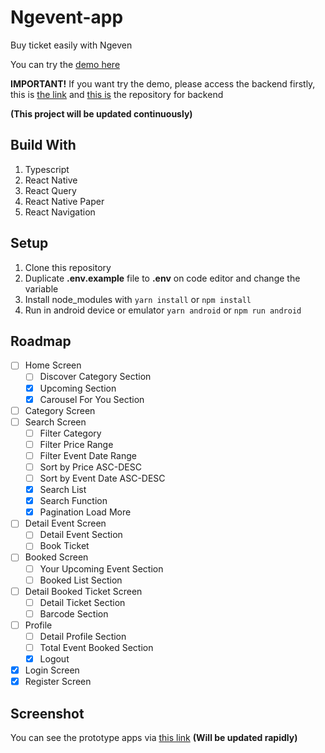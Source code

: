 # Ngevent-app
Buy ticket easily with Ngeven

You can try the [demo here](https://drive.google.com/drive/folders/1Xm-imq79stEybjw0OTXVtmodQ4tJXlzJ?usp=sharing)

**IMPORTANT!**
If you want try the demo, please access the backend firstly, this is [the link](https://ngevent-app.herokuapp.com/api)
and [this is](https://github.com/irsyaadbp/Ngevent-backend) the repository for backend

**(This project will be updated continuously)**

## Build With
1. Typescript
2. React Native
4. React Query
5. React Native Paper
6. React Navigation

## Setup
1. Clone this repository
2. Duplicate **.env.example** file to **.env** on code editor and change the variable
3. Install node_modules with 
``yarn install``
or 
``npm install``
5. Run in android device or emulator
``yarn android``
or 
``npm run android``

## Roadmap
- [ ] Home Screen
  - [ ] Discover Category Section
  - [x] Upcoming Section
  - [x] Carousel For You Section
- [ ] Category Screen
- [ ] Search Screen
  - [ ] Filter Category
  - [ ] Filter Price Range
  - [ ] Filter Event Date Range
  - [ ] Sort by Price ASC-DESC
  - [ ] Sort by Event Date ASC-DESC
  - [x] Search List
  - [x] Search Function
  - [x] Pagination Load More
- [ ] Detail Event Screen
  - [ ] Detail Event Section
  - [ ] Book Ticket
- [ ] Booked Screen
  - [ ] Your Upcoming Event Section
  - [ ] Booked List Section
- [ ] Detail Booked Ticket Screen
  - [ ] Detail Ticket Section
  - [ ] Barcode Section
- [ ] Profile
  - [ ] Detail Profile Section
  - [ ] Total Event Booked Section
  - [x] Logout
- [x] Login Screen
- [x] Register Screen

## Screenshot
You can see the prototype apps via [this link](http://bit.ly/figma-ngevent)
**(Will be updated rapidly)**
